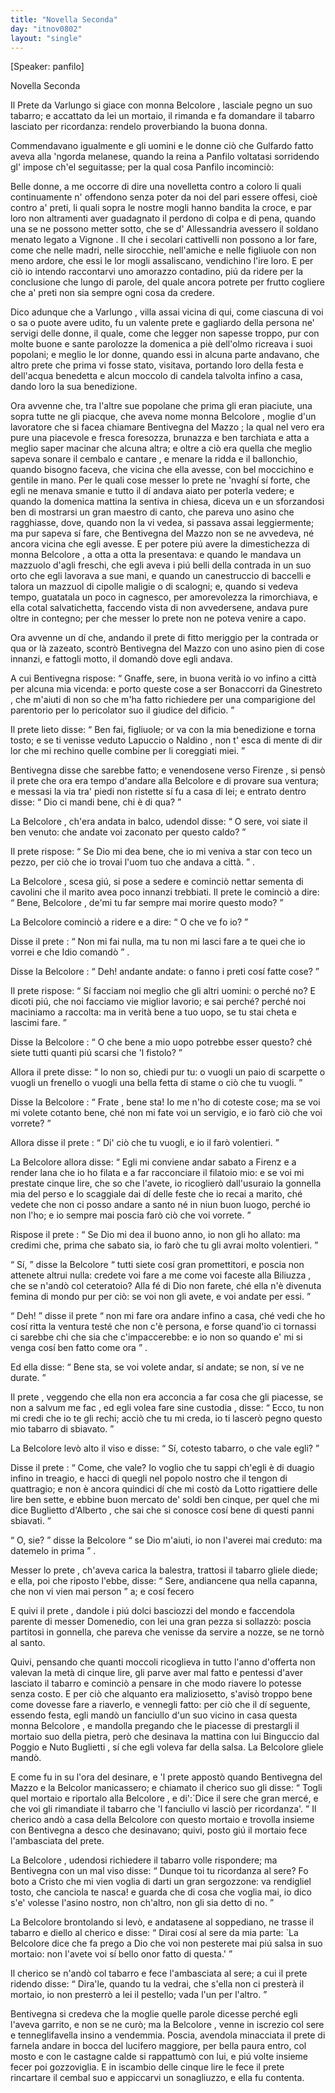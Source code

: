 ```yaml
---
title: "Novella Seconda"
day: "itnov0802"
layout: "single"
---
```

<html>
 <head>
 </head>
 <body>
  <div id="nov0802" type="novella" who="panfilo">
   <p>
    [Speaker: panfilo]
   </p>
   <head>
    Novella Seconda
   </head>
   <argument>
    <p>
     <milestone id="p08020001"/>
     <name persref="prete-0802" type="person">
      Il Prete da Varlungo
     </name>
     si giace con
     <name persref="belcolore" type="person">
      monna Belcolore
     </name>
     , lasciale pegno un suo tabarro; e accattato da lei un mortaio, il rimanda e fa domandare il tabarro lasciato per ricordanza: rendelo proverbiando la buona donna.
    </p>
   </argument>
   <div3 type="commentary" who="author">
    <p>
     <milestone id="p08020002"/>
     Commendavano igualmente e gli uomini e le donne ci&ograve; che
     <name persref="gulfardo" type="person">
      Gulfardo
     </name>
     fatto aveva alla 'ngorda melanese, quando
     <name persref="lauretta" type="person">
      la reina
     </name>
     a
     <name persref="panfilo" type="person">
      Panfilo
     </name>
     voltatasi sorridendo gl' impose ch'el seguitasse; per la qual cosa
     <name persref="panfilo" type="person">
      Panfilo
     </name>
     incominci&ograve;:
    </p>
   </div3>
   <div3 type="commentary" who="panfilo">
    <p>
     <milestone id="p08020003"/>
     Belle donne, a me occorre di dire una novelletta contro a coloro li quali continuamente n' offendono senza poter da noi del pari essere offesi, cio&egrave; contro a' preti, li quali sopra le nostre mogli hanno bandita la croce, e par loro non altramenti aver guadagnato il perdono di colpa e di pena, quando una se ne possono metter sotto, che se d'
     <name placeref="alessandriaeg" type="place">
      Allessandria
     </name>
     avessero il soldano menato legato a
     <name placeref="avignone" type="place">
      Vignone
     </name>
     .
     <milestone id="p08020004"/>
     Il che i secolari cattivelli non possono a lor fare, come che nelle madri, nelle sirocchie, nell'amiche e nelle figliuole con non meno ardore, che essi le lor mogli assaliscano, vendichino l'ire loro.
     <milestone id="p08020005"/>
     E per ci&ograve; io intendo raccontarvi uno amorazzo contadino, pi&uacute; da ridere per la conclusione che lungo di parole, del quale ancora potrete per frutto cogliere che a' preti non sia sempre ogni cosa da credere.
    </p>
   </div3>
   <p>
    <milestone id="p08020006"/>
    Dico adunque che a
    <name placeref="varlungo" type="place">
     Varlungo
    </name>
    , villa assai vicina di qui, come ciascuna di voi o sa o puote avere udito, fu un valente
    <name persref="prete-0802" type="person">
     prete
    </name>
    e gagliardo della persona ne' servigi delle donne, il quale, come che legger non sapesse troppo, pur con molte buone e sante parolozze la domenica a pi&egrave; dell'olmo ricreava i suoi popolani;
    <milestone id="p08020007"/>
    e meglio le lor donne, quando essi in alcuna parte andavano, che altro prete che prima vi fosse stato, visitava, portando loro della festa e dell'acqua benedetta e alcun moccolo di candela talvolta infino a casa, dando loro la sua benedizione.
   </p>
   <p>
    <milestone id="p08020008"/>
    Ora avvenne che, tra l'altre sue popolane che prima gli eran piaciute, una sopra tutte ne gli piacque, che aveva nome
    <name persref="belcolore" type="person">
     monna Belcolore
    </name>
    , moglie d'un lavoratore che si facea chiamare
    <name persref="bentivegnamazzo" type="person">
     Bentivegna del Mazzo
    </name>
    ;
    <milestone id="p08020009"/>
    la qual nel vero era pure una piacevole e fresca foresozza, brunazza e ben tarchiata e atta a meglio saper macinar che alcuna altra; e oltre a ci&ograve; era quella che meglio sapeva sonare il cembalo e cantare
    <title type="song">
     L'acqua corre la borrana
    </title>
    , e menare la ridda e il ballonchio, quando bisogno faceva, che vicina che ella avesse, con bel moccichino e gentile in mano.
    <milestone id="p08020010"/>
    Per le quali cose messer lo
    <name persref="prete-0802" type="person">
     prete
    </name>
    ne 'nvagh&iacute; s&iacute; forte, che egli ne menava smanie e tutto il d&iacute; andava aiato per poterla vedere; e quando la domenica mattina la sentiva in chiesa, diceva un
    <title type="song">
     Kyrie
    </title>
    e un
    <title type="song">
     Sanctus
    </title>
    sforzandosi ben di mostrarsi un gran maestro di canto, che pareva uno asino che ragghiasse, dove, quando non la vi vedea, si passava assai leggiermente; ma pur sapeva s&iacute; fare, che
    <name persref="bentivegnamazzo" type="person">
     Bentivegna del Mazzo
    </name>
    non se ne avvedeva, n&eacute; ancora vicina che egli avesse.
    <milestone id="p08020011"/>
    E per potere pi&uacute; avere la dimestichezza di
    <name persref="belcolore" type="person">
     monna Belcolore
    </name>
    , a otta a otta la presentava: e quando le mandava un mazzuolo d'agli freschi, che egli aveva i pi&uacute; belli della contrada in un suo orto che egli lavorava a sue mani, e quando un canestruccio di baccelli e talora un mazzuol di cipolle maligie o di scalogni;
    <milestone id="p08020012"/>
    e, quando si vedeva tempo, guatatala un poco in cagnesco, per amorevolezza la rimorchiava, e ella cotal salvatichetta, faccendo vista di non avvedersene, andava pure oltre in contegno; per che messer lo prete non ne poteva venire a capo.
   </p>
   <p>
    <milestone id="p08020013"/>
    Ora avvenne un d&iacute; che, andando il
    <name persref="prete-0802" type="person">
     prete
    </name>
    di fitto meriggio per la contrada or qua or l&agrave; zazeato, scontr&ograve;
    <name persref="bentivegnamazzo" type="person">
     Bentivegna del Mazzo
    </name>
    con uno asino pien di cose innanzi, e fattogli motto, il domand&ograve; dove egli andava.
   </p>
   <p>
    <milestone id="p08020014"/>
    A cui
    <name persref="bentivegnamazzo" type="person">
     Bentivegna
    </name>
    rispose:
    <q direct="unspecified" who="bentivegnamazzo">
     Gnaffe, sere, in buona verit&agrave; io vo infino a
     <name placeref="firenze" type="place">
      citt&agrave;
     </name>
     per alcuna mia vicenda: e porto queste cose a ser
     <name persref="bonaccorri" type="person">
      Bonaccorri da Ginestreto
     </name>
     , che m'aiuti di non so che m'ha fatto richiedere per una comparigione del parentorio per lo pericolator suo il giudice del dificio.
    </q>
   </p>
   <p>
    <milestone id="p08020015"/>
    Il
    <name persref="prete-0802" type="person">
     prete
    </name>
    lieto disse:
    <q direct="unspecified" who="prete-0802">
     Ben fai, figliuole; or va con la mia benedizione e torna tosto; e se ti venisse veduto
     <name persref="lapuccio" type="person">
      Lapuccio
     </name>
     o
     <name persref="naldino" type="person">
      Naldino
     </name>
     , non t' esca di mente di dir lor che mi rechino quelle combine per li coreggiati miei.
    </q>
   </p>
   <p>
    <milestone id="p08020016"/>
    <name persref="bentivegnamazzo" type="person">
     Bentivegna
    </name>
    disse che sarebbe fatto; e venendosene verso
    <name persref="firenze" type="place">
     Firenze
    </name>
    , si pens&ograve; il
    <name persref="prete-0802" type="person">
     prete
    </name>
    che ora era tempo d'andare alla
    <name persref="belcolore" type="person">
     Belcolore
    </name>
    e di provare sua ventura; e messasi la via tra' piedi non ristette s&iacute; fu a casa di lei; e entrato dentro disse:
    <q direct="unspecified" who="prete-0802">
     Dio ci mandi bene, chi &egrave; di qua?
    </q>
   </p>
   <p>
    <milestone id="p08020017"/>
    La
    <name persref="belcolore" type="person">
     Belcolore
    </name>
    , ch'era andata in balco, udendol disse:
    <q direct="unspecified" who="belcolore">
     O sere, voi siate il ben venuto: che andate voi zaconato per questo caldo?
    </q>
   </p>
   <p>
    <milestone id="p08020018"/>
    Il
    <name persref="prete-0802" type="person">
     prete
    </name>
    rispose:
    <q direct="unspecified" who="prete-0802">
     Se Dio mi dea bene, che io mi veniva a star con teco un pezzo, per ci&ograve; che io trovai l'uom tuo che andava a
     <name placeref="firenze" type="place">
      citt&agrave;.
     </name>
    </q>
    .
   </p>
   <p>
    <milestone id="p08020019"/>
    La
    <name persref="belcolore" type="person">
     Belcolore
    </name>
    , scesa gi&uacute;, si pose a sedere e cominci&ograve; nettar sementa di cavolini che il marito avea poco innanzi trebbiati. Il
    <name persref="prete-0802" type="person">
     prete
    </name>
    le cominci&ograve; a dire:
    <q direct="unspecified" who="prete-0802">
     Bene,
     <name persref="belcolore" type="person">
      Belcolore
     </name>
     , de'mi tu far sempre mai morire questo modo?
    </q>
   </p>
   <p>
    <milestone id="p08020020"/>
    La
    <name persref="belcolore" type="person">
     Belcolore
    </name>
    cominci&ograve; a ridere e a dire:
    <q direct="unspecified" who="belcolore">
     O che ve fo io?
    </q>
   </p>
   <p>
    <milestone id="p08020021"/>
    Disse il
    <name persref="prete-0802" type="person">
     prete
    </name>
    :
    <q direct="unspecified" who="prete-0802">
     Non mi fai nulla, ma tu non mi lasci fare a te quei che io vorrei e che Idio comand&ograve;
    </q>
    .
   </p>
   <p>
    <milestone id="p08020022"/>
    Disse la
    <name persref="belcolore" type="person">
     Belcolore
    </name>
    :
    <q direct="unspecified" who="belcolore">
     Deh! andante andate: o fanno i preti cos&iacute; fatte cose?
    </q>
   </p>
   <p>
    <milestone id="p08020023"/>
    Il
    <name persref="prete-0802" type="person">
     prete
    </name>
    rispose:
    <q direct="unspecified" who="prete-0802">
     S&iacute; facciam noi meglio che gli altri uomini: o perch&eacute; no? E dicoti pi&uacute;, che noi facciamo vie miglior lavorio; e sai perch&eacute;? perch&eacute; noi maciniamo a raccolta: ma in verit&agrave; bene a tuo uopo, se tu stai cheta e lascimi fare.
    </q>
   </p>
   <p>
    <milestone id="p08020024"/>
    Disse la
    <name persref="belcolore" type="person">
     Belcolore
    </name>
    :
    <q direct="unspecified" who="belcolore">
     O che bene a mio uopo potrebbe esser questo? ch&eacute; siete tutti quanti pi&uacute; scarsi che 'l fistolo?
    </q>
   </p>
   <p>
    <milestone id="p08020025"/>
    Allora il
    <name persref="prete-0802" type="person">
     prete
    </name>
    disse:
    <q direct="unspecified" who="prete-0802">
     Io non so, chiedi pur tu: o vuogli un paio di scarpette o vuogli un frenello o vuogli una bella fetta di stame o ci&ograve; che tu vuogli.
    </q>
   </p>
   <p>
    <milestone id="p08020026"/>
    Disse la
    <name persref="belcolore" type="person">
     Belcolore
    </name>
    :
    <q direct="unspecified" who="belcolore">
     <name persref="prete-0802" type="person">
      Frate
     </name>
     , bene sta! Io me n'ho di coteste cose; ma se voi mi volete cotanto bene, ch&eacute; non mi fate voi un servigio, e io far&ograve; ci&ograve; che voi vorrete?
    </q>
   </p>
   <p>
    <milestone id="p08020027"/>
    Allora disse il
    <name persref="prete-0802" type="person">
     prete
    </name>
    :
    <q direct="unspecified" who="prete-0802">
     Di' ci&ograve; che tu vuogli, e io il far&ograve; volentieri.
    </q>
   </p>
   <p>
    <milestone id="p08020028"/>
    La
    <name persref="belcolore" type="person">
     Belcolore
    </name>
    allora disse:
    <q direct="unspecified" who="belcolore">
     Egli mi conviene andar sabato a
     <name placeref="firenze" type="place">
      Firenz
     </name>
     e a render lana che io ho filata e a far racconciare il filatoio mio: e se voi mi prestate cinque lire, che so che l'avete, io ricoglier&ograve; dall'usuraio la gonnella mia del perso e lo scaggiale dai d&iacute; delle feste che io recai a marito, ch&eacute; vedete che non ci posso andare a santo n&eacute; in niun buon luogo, perch&eacute; io non l'ho; e io sempre mai poscia far&ograve; ci&ograve; che voi vorrete.
    </q>
   </p>
   <p>
    <milestone id="p08020029"/>
    Rispose il
    <name persref="prete-0802" type="person">
     prete
    </name>
    :
    <q direct="unspecified" who="prete-0802">
     Se Dio mi dea il buono anno, io non gli ho allato: ma credimi che, prima che sabato sia, io far&ograve; che tu gli avrai molto volentieri.
    </q>
   </p>
   <p>
    <milestone id="p08020030"/>
    <q direct="unspecified" who="belcolore">
     S&iacute;,
    </q>
    disse la
    <name persref="belcolore" type="person">
     Belcolore
    </name>
    <q direct="unspecified">
     tutti siete cos&iacute; gran promettitori, e poscia non attenete altrui nulla: credete voi fare a me come voi faceste alla
     <name persref="biliuzza" type="person">
      Biliuzza
     </name>
     , che se n'and&ograve; col ceteratoio? Alla f&eacute; di Dio non farete, ch&eacute; ella n'&egrave; divenuta femina di mondo pur per ci&ograve;: se voi non gli avete, e voi andate per essi.
    </q>
   </p>
   <p>
    <milestone id="p08020031"/>
    <q direct="unspecified" who="prete-0802">
     Deh!
    </q>
    disse il
    <name persref="prete-0802" type="person">
     prete
    </name>
    <q direct="unspecified">
     non mi fare ora andare infino a casa, ch&eacute; vedi che ho cos&iacute; ritta la ventura test&eacute; che non c'&egrave; persona, e forse quand'io ci tornassi ci sarebbe chi che sia che c'impaccerebbe: e io non so quando e' mi si venga cos&iacute; ben fatto come ora
    </q>
    .
   </p>
   <p>
    <milestone id="p08020032"/>
    Ed ella disse:
    <q direct="unspecified" who="belcolore">
     Bene sta, se voi volete andar, s&iacute; andate; se non, s&iacute; ve ne durate.
    </q>
   </p>
   <p>
    <milestone id="p08020033"/>
    Il
    <name persref="prete-0802" type="person">
     prete
    </name>
    , veggendo che ella non era acconcia a far cosa che gli piacesse, se non a
    <foreign>
     salvum me fac
    </foreign>
    , ed egli volea fare
    <foreign>
     <!--lang="latin"-->
     sine custodia
    </foreign>
    , disse:
    <q direct="unspecified" who="prete-0802">
     Ecco, tu non mi credi che io te gli rechi; acci&ograve; che tu mi creda, io ti lascer&ograve; pegno questo mio tabarro di sbiavato.
    </q>
   </p>
   <p>
    <milestone id="p08020034"/>
    La
    <name persref="belcolore" type="person">
     Belcolore
    </name>
    lev&ograve; alto il viso e disse:
    <q direct="unspecified" who="belcolore">
     S&iacute;, cotesto tabarro, o che vale egli?
    </q>
   </p>
   <p>
    <milestone id="p08020035"/>
    Disse il
    <name persref="prete-0802" type="person">
     prete
    </name>
    :
    <q direct="unspecified" who="prete-0802">
     Come, che vale? Io voglio che tu sappi ch'egli &egrave; di duagio infino in treagio, e hacci di quegli nel popolo nostro che il tengon di quattragio; e non &egrave; ancora quindici d&iacute; che mi cost&ograve; da
     <name persref="lotto" type="person">
      Lotto
     </name>
     rigattiere delle lire ben sette, e ebbine buon mercato de' soldi ben cinque, per quel che mi dice
     <name persref="buglietto" type="person">
      Buglietto d'Alberto
     </name>
     , che sai che si conosce cos&iacute; bene di questi panni sbiavati.
    </q>
   </p>
   <p>
    <milestone id="p08020036"/>
    <q direct="unspecified" who="belcolore">
     O, sie?
    </q>
    disse la
    <name persref="belcolore" type="person">
     Belcolore
    </name>
    <q direct="unspecified">
     se Dio m'aiuti, io non l'averei mai creduto: ma datemelo in prima
    </q>
    .
   </p>
   <p>
    <milestone id="p08020037"/>
    Messer lo
    <name persref="prete-0802" type="person">
     prete
    </name>
    , ch'aveva carica la balestra, trattosi il tabarro gliele diede; e ella, poi che riposto l'ebbe, disse:
    <q direct="unspecified" who="belcolore">
     Sere, andiancene qua nella capanna, che non vi vien mai person
    </q>
    a; e cos&iacute; fecero
   </p>
   <p>
    <milestone id="p08020038"/>
    E quivi il
    <name persref="prete-0802" type="person">
     prete
    </name>
    , dandole i pi&uacute; dolci basciozzi del mondo e faccendola parente di messer Domenedio, con lei una gran pezza si sollazz&ograve;: poscia partitosi in gonnella, che pareva che venisse da servire a nozze, se ne torn&ograve; al santo.
   </p>
   <p>
    <milestone id="p08020039"/>
    Quivi, pensando che quanti moccoli ricoglieva in tutto l'anno d'offerta non valevan la met&agrave; di cinque lire, gli parve aver mal fatto e pentessi d'aver lasciato il tabarro e cominci&ograve; a pensare in che modo riavere lo potesse senza costo.
    <milestone id="p08020040"/>
    E per ci&ograve; che alquanto era maliziosetto, s'avis&ograve; troppo bene come dovesse fare a riaverlo, e vennegli fatto: per ci&ograve; che il d&iacute; seguente, essendo festa, egli mand&ograve; un fanciullo d'un suo vicino in casa questa
    <name persref="belcolore" type="person">
     monna Belcolore
    </name>
    , e mandolla pregando che le piacesse di prestargli il mortaio suo della pietra, per&ograve; che desinava la mattina con lui
    <name persref="binguccio" type="person">
     Binguccio dal Poggio
    </name>
    e
    <name persref="nutobuglietti" type="person">
     Nuto Buglietti
    </name>
    , s&iacute; che egli voleva far della salsa. La
    <name persref="belcolore" type="person">
     Belcolore
    </name>
    gliele mand&ograve;.
   </p>
   <p>
    <milestone id="p08020041"/>
    E come fu in su l'ora del desinare, e 'l
    <name persref="prete-0802" type="person">
     prete
    </name>
    appost&ograve; quando
    <name persref="bentivegnamazzo" type="person">
     Bentivegna del Mazzo
    </name>
    e la
    <name persref="belcolore" type="person">
     Belcolor
    </name>
    manicassero; e chiamato il
    <name persref="chierico-0802" type="person">
     cherico
    </name>
    suo gli disse:
    <milestone id="p08020042"/>
    <q direct="unspecified" who="prete-0802">
     Togli quel mortaio e riportalo alla
     <name persref="belcolore" type="person">
      Belcolore
     </name>
     , e di':`Dice il sere che gran merc&eacute;, e che voi gli rimandiate il tabarro che 'l fanciullo vi lasci&ograve; per ricordanza'.
    </q>
    Il cherico and&ograve; a casa della
    <name persref="belcolore" type="person">
     Belcolore
    </name>
    con questo mortaio e trovolla insieme con
    <name persref="bentivegnamazzo" type="person">
     Bentivegna
    </name>
    a desco che desinavano; quivi, posto gi&uacute; il mortaio fece l'ambasciata del prete.
   </p>
   <p>
    <milestone id="p08020043"/>
    La
    <name persref="belcolore" type="person">
     Belcolore
    </name>
    , udendosi richiedere il tabarro volle rispondere; ma
    <name persref="bentivegnamazzo" type="person">
     Bentivegna
    </name>
    con un mal viso disse:
    <q direct="unspecified" who="bentivegnamazzo">
     Dunque toi tu ricordanza al sere? Fo boto a Cristo che mi vien voglia di darti un gran sergozzone: va rendigliel tosto, che canciola te nasca! e guarda che di cosa che voglia mai, io dico s'e' volesse l'asino nostro, non ch'altro, non gli sia detto di no.
    </q>
   </p>
   <p>
    <milestone id="p08020044"/>
    La
    <name persref="belcolore" type="person">
     Belcolore
    </name>
    brontolando si lev&ograve;, e andatasene al soppediano, ne trasse il tabarro e diello al cherico e disse:
    <q direct="unspecified" who="belcolore">
     Dirai cos&iacute; al sere da mia parte: `La
     <name persref="belcolore" type="person">
      Belcolore
     </name>
     dice che fa prego a Dio che voi non pesterete mai pi&uacute; salsa in suo mortaio: non l'avete voi s&iacute; bello onor fatto di questa.'
    </q>
   </p>
   <p>
    <milestone id="p08020045"/>
    <name persref="chierico-0802" type="person">
     Il cherico
    </name>
    se n'and&ograve; col tabarro e fece l'ambasciata al sere; a cui il
    <name persref="prete-0802" type="person">
     prete
    </name>
    ridendo disse:
    <q direct="unspecified" who="prete-0802">
     Dira'le, quando tu la vedrai, che s'ella non ci prester&agrave; il mortaio, io non presterr&ograve; a lei il pestello; vada l'un per l'altro.
    </q>
   </p>
   <p>
    <milestone id="p08020046"/>
    <name persref="bentivegnamazzo" type="person">
     Bentivegna
    </name>
    si credeva che la moglie quelle parole dicesse perch&eacute; egli l'aveva garrito, e non se ne cur&ograve;; ma la
    <name persref="belcolore" type="person">
     Belcolore
    </name>
    , venne in iscrezio col sere e tenneglifavella insino a vendemmia. Poscia, avendola minacciata il
    <name persref="prete-0802" type="person">
     prete
    </name>
    di farnela andare in bocca del lucifero maggiore, per bella paura entro, col mosto e con le castagne calde si rappattum&ograve; con lui, e pi&uacute; volte insieme fecer poi gozzoviglia.
    <milestone id="p08020047"/>
    E in iscambio delle cinque lire le fece il
    <name persref="prete-0802" type="person">
     prete
    </name>
    rincartare il cembal suo e appiccarvi un sonagliuzzo, e ella fu contenta.
   </p>
  </div>
 </body>
</html>